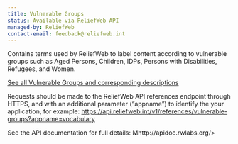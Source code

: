 ```yaml
---
title: Vulnerable Groups
status: Available via ReliefWeb API
managed-by: ReliefWeb
contact-email: feedback@reliefweb.int
---
```


Contains terms used by ReliefWeb to label content according to vulnerable groups such as Aged Persons, Children, IDPs, Persons with Disabilities, Refugees, and Women.

[See all Vulnerable Groups and corresponding descriptions](http://reliefweb.int/taxonomy-descriptions#groups)

Requests should be made to the ReliefWeb API references endpoint through HTTPS, and with an additional parameter (“appname”) to identify the your application, for example:
<https://api.reliefweb.int/v1/references/vulnerable-groups?appname=vocabulary>

See the API documentation for full details: Mhttp://apidoc.rwlabs.org/>
